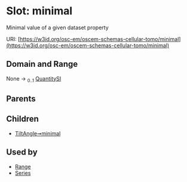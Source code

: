 
# Slot: minimal

Minimal value of a given dataset property

URI: [https://w3id.org/osc-em/oscem-schemas-cellular-tomo/minimal](https://w3id.org/osc-em/oscem-schemas-cellular-tomo/minimal)


## Domain and Range

None &#8594;  <sub>0..1</sub> [QuantitySI](QuantitySI.md)

## Parents


## Children

 *  [TiltAngle➞minimal](TiltAngle_minimal.md)

## Used by

 * [Range](Range.md)
 * [Series](Series.md)
